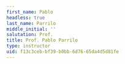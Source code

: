 ```yaml
---
first_name: Pablo
headless: true
last_name: Parrilo
middle_initial: ''
salutation: Prof.
title: Prof. Pablo Parrilo
type: instructor
uid: f13c3ceb-bf39-b0bb-6d76-65da4d5d81fe
---
```

